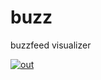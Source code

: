 # buzz
buzzfeed visualizer

<a href="https://cloud.githubusercontent.com/assets/4334970/7286512/88b25f44-e91a-11e4-85ce-284608d0a688.gif" target="_blank"><img src="https://cloud.githubusercontent.com/assets/4334970/7286512/88b25f44-e91a-11e4-85ce-284608d0a688.gif" alt="out" style="max-width:100%;"></a>
